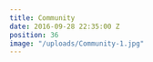 ```yaml
---
title: Community
date: 2016-09-28 22:35:00 Z
position: 36
image: "/uploads/Community-1.jpg"
---
```



